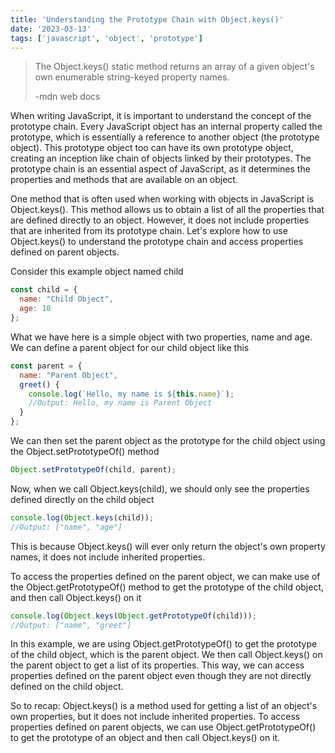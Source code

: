 ```yaml
---
title: 'Understanding the Prototype Chain with Object.keys()'
date: '2023-03-13'
tags: ['javascript', 'object', 'prototype']
---
```


>The Object.keys() static method returns an array of a given object's own enumerable string-keyed property names.
>
> -mdn web docs

When writing JavaScript, it is important to understand the concept of the prototype chain. Every JavaScript object has an internal property called the prototype, which is essentially a reference to another object (the prototype object). This prototype object too can have its own prototype object, creating an inception like chain of objects linked by their prototypes. The prototype chain is an essential aspect of JavaScript, as it determines the properties and methods that are available on an object.

One method that is often used when working with objects in JavaScript is Object.keys(). This method allows us to obtain a list of all the properties that are defined directly to an object. However, it does not include properties that are inherited from its prototype chain. Let's explore how to use Object.keys() to understand the prototype chain and access properties defined on parent objects.

Consider this example object named child

```javascript
const child = {
  name: "Child Object",
  age: 10
};
```

What we have here is a simple object with two properties, name and age. We can define a parent object for our child object like this

```javascript
const parent = {
  name: "Parent Object",
  greet() {
    console.log(`Hello, my name is ${this.name}`);
	//Output: Hello, my name is Parent Object
  }
};
```

We can then set the parent object as the prototype for the child object using the Object.setPrototypeOf() method

```javascript
Object.setPrototypeOf(child, parent);
```

Now, when we call Object.keys(child), we should only see the properties defined directly on the child object

```javascript
console.log(Object.keys(child)); 
//Output: ["name", "age"]
```

This is because Object.keys() will ever only return the object's own property names, it does not include inherited properties.

To access the properties defined on the parent object, we can make use of the Object.getPrototypeOf() method to get the prototype of the child object, and then call Object.keys() on it

```javascript
console.log(Object.keys(Object.getPrototypeOf(child))); 
//Output: ["name", "greet"]
```

In this example, we are using Object.getPrototypeOf() to get the prototype of the child object, which is the parent object. We then call Object.keys() on the parent object to get a list of its properties. This way, we can access properties defined on the parent object even though they are not directly defined on the child object.

So to recap: Object.keys() is a method used for getting a list of an object's own properties, but it does not include inherited properties. To access properties defined on parent objects, we can use Object.getPrototypeOf() to get the prototype of an object and then call Object.keys() on it.